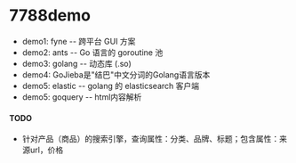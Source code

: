 # 7788demo

- demo1: fyne -- 跨平台 GUI 方案
- demo2: ants -- Go 语言的 goroutine 池
- demo3: golang -- 动态库 (.so)
- demo4: GoJieba是"结巴"中文分词的Golang语言版本
- demo5: elastic -- golang 的 elasticsearch 客户端
- demo5: goquery -- html内容解析


#### TODO 
- 针对产品（商品）的搜索引擎，查询属性：分类、品牌、标题；包含属性：来源url，价格